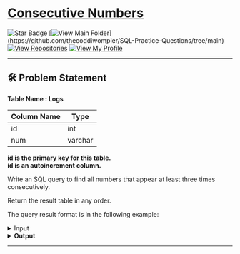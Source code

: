 # [Consecutive Numbers](https://leetcode.com/problems/consecutive-numbers/description/)
![Star Badge](https://img.shields.io/static/v1?label=%F0%9F%8C%9F&message=If%20Useful&style=style=flat&color=BC4E99)
[![View Main Folder](https://img.shields.io/badge/View-Main_Folder-971901?)](https://github.com/thecoddiwompler/SQL-Practice-Questions/tree/main)
[![View Repositories](https://img.shields.io/badge/View-My_Repositories-blue?logo=GitHub)](https://github.com/thecoddiwompler?tab=repositories)
[![View My Profile](https://img.shields.io/badge/View-My_Profile-green?logo=GitHub)](https://github.com/thecoddiwompler)

---

## 🛠️ Problem Statement

  <b>Table Name : Logs</b>

|  Column Name  |Type |
| ------------- | ------------- |
| id  | int  |
| num  | varchar  |

<b>id is the primary key for this table. </br>
id is an autoincrement column.  </b>
</br>

Write an SQL query to find all numbers that appear at least three times consecutively.  

Return the result table in any order.  

The query result format is in the following example:  

 <details>
<summary>
Input
</summary>

<b> Table Name: Logs

| id  | num  |
| --- |------ |
| 1  | 1   |
| 2  | 1   |
| 3  | 1   |
| 4  | 2   |
| 5  | 1   |
| 6  | 2   |
| 7  | 2   |  

</details>

<details>
<summary>
Output
</summary>

| ConsecutiveNums |  
| ---- |  
| 1 |

</details>

---
